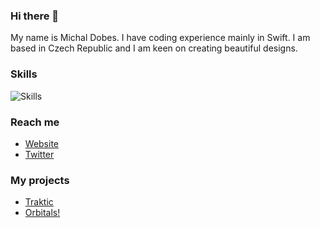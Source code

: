 ### Hi there 👋

My name is Michal Dobes. I have coding experience mainly in Swift.
I am based in Czech Republic and I am keen on creating beautiful designs.

### Skills
![Skills](https://michaldobes.eu/img/skillset.png)

### Reach me
- [Website](https://michaldobes.eu)
- [Twitter](https://twitter.com/mishpajz)

### My projects
- [Traktic](https://traktic.michaldobes.eu)
- [Orbitals!](https://orbitals.michaldobes.eu)
